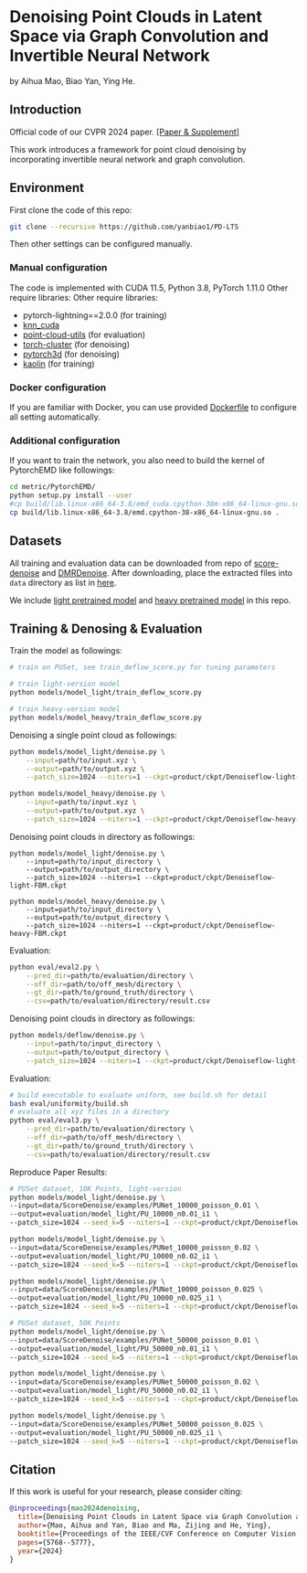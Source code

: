 # Denoising Point Clouds in Latent Space via Graph Convolution and Invertible Neural Network

by Aihua Mao, Biao Yan, Ying He.

## Introduction

Official code of our CVPR 2024 paper. [[Paper & Supplement]](https://openaccess.thecvf.com/content/CVPR2024/html/Mao_Denoising_Point_Clouds_in_Latent_Space_via_Graph_Convolution_and_CVPR_2024_paper.html)

This work introduces a framework for point cloud denoising by incorporating invertible neural network and graph convolution.

## Environment

First clone the code of this repo:

```bash
git clone --recursive https://github.com/yanbiao1/PD-LTS
```

Then other settings can be configured manually.

### Manual configuration

The code is implemented with CUDA 11.5, Python 3.8, PyTorch 1.11.0 Other require libraries:
Other require libraries:

- pytorch-lightning==2.0.0 (for training)
- [knn_cuda](https://github.com/unlimblue/KNN_CUDA)
- [point-cloud-utils](https://github.com/fwilliams/point-cloud-utils) (for evaluation)
- [torch-cluster](https://github.com/rusty1s/pytorch_cluster) (for denoising)
- [pytorch3d](https://github.com/facebookresearch/pytorch3d) (for denoising)
- [kaolin](https://github.com/NVIDIAGameWorks/kaolin) (for training)

### Docker configuration

If you are familiar with Docker, you can use provided [Dockerfile](docker/Dockerfile) to configure all setting automatically.

### Additional configuration

If you want to train the network, you also need to build the kernel of PytorchEMD like followings:

```bash
cd metric/PytorchEMD/
python setup.py install --user
#cp build/lib.linux-x86_64-3.8/emd_cuda.cpython-38m-x86_64-linux-gnu.so .
cp build/lib.linux-x86_64-3.8/emd.cpython-38-x86_64-linux-gnu.so .
```

## Datasets

All training and evaluation data can be downloaded from repo of [score-denoise](https://github.com/luost26/score-denoise) and [DMRDenoise](https://github.com/luost26/DMRDenoise/).
After downloading, place the extracted files into `data` directory as list in [here](data/.gitkeep).

We include [light pretrained model](product/ckpt/Denoiseflow-light-FBM.ckpt) and  [heavy pretrained model](product/ckpt/Denoiseflow-heavy-FBM.ckpt) in this repo.

## Training & Denosing & Evaluation

Train the model as followings:

```bash
# train on PUSet, see train_deflow_score.py for tuning parameters

# train light-version model
python models/model_light/train_deflow_score.py

# train heavy-version model
python models/model_heavy/train_deflow_score.py

```
Denoising a single point cloud as followings:

```bash
python models/model_light/denoise.py \
    --input=path/to/input.xyz \
    --output=path/to/output.xyz \
    --patch_size=1024 --niters=1 --ckpt=product/ckpt/Denoiseflow-light-FBM.ckpt

python models/model_heavy/denoise.py \
    --input=path/to/input.xyz \
    --output=path/to/output.xyz \
    --patch_size=1024 --niters=1 --ckpt=product/ckpt/Denoiseflow-heavy-FBM.ckpt
```
Denoising point clouds in directory as followings:

```
python models/model_light/denoise.py \
    --input=path/to/input_directory \
    --output=path/to/output_directory \
    --patch_size=1024 --niters=1 --ckpt=product/ckpt/Denoiseflow-light-FBM.ckpt

python models/model_heavy/denoise.py \
    --input=path/to/input_directory \
    --output=path/to/output_directory \
    --patch_size=1024 --niters=1 --ckpt=product/ckpt/Denoiseflow-heavy-FBM.ckpt

```

Evaluation:

```bash
python eval/eval2.py \
    --pred_dir=path/to/evaluation/directory \
    --off_dir=path/to/off_mesh/directory \
    --gt_dir=path/to/ground_truth/directory \
    --csv=path/to/evaluation/directory/result.csv
```

Denoising point clouds in directory as followings:

```bash
python models/deflow/denoise.py \
    --input=path/to/input_directory \
    --output=path/to/output_directory \
    --patch_size=1024 --niters=1 --ckpt=product/ckpt/Denoiseflow-light-FBM.ckpt
```

Evaluation:

```bash
# build executable to evaluate uniform, see build.sh for detail
bash eval/uniformity/build.sh
# evaluate all xyz files in a directory
python eval/eval3.py \
    --pred_dir=path/to/evaluation/directory \
    --off_dir=path/to/off_mesh/directory \
    --gt_dir=path/to/ground_truth/directory \
    --csv=path/to/evaluation/directory/result.csv
```
Reproduce Paper Results:

```bash
# PUSet dataset, 10K Points, light-version
python models/model_light/denoise.py \
--input=data/ScoreDenoise/examples/PUNet_10000_poisson_0.01 \
--output=evaluation/model_light/PU_10000_n0.01_i1 \
--patch_size=1024 --seed_k=5 --niters=1 --ckpt=product/ckpt/Denoiseflow-light-FBM.ckpt

python models/model_light/denoise.py \
--input=data/ScoreDenoise/examples/PUNet_10000_poisson_0.02 \
--output=evaluation/model_light/PU_10000_n0.02_i1 \
--patch_size=1024 --seed_k=5 --niters=1 --ckpt=product/ckpt/Denoiseflow-light-FBM.ckpt

python models/model_light/denoise.py \
--input=data/ScoreDenoise/examples/PUNet_10000_poisson_0.025 \
--output=evaluation/model_light/PU_10000_n0.025_i1 \
--patch_size=1024 --seed_k=5 --niters=1 --ckpt=product/ckpt/Denoiseflow-light-FBM.ckpt

# PUSet dataset, 50K Points
python models/model_light/denoise.py \
--input=data/ScoreDenoise/examples/PUNet_50000_poisson_0.01 \
--output=evaluation/model_light/PU_50000_n0.01_i1 \
--patch_size=1024 --seed_k=5 --niters=1 --ckpt=product/ckpt/Denoiseflow-light-FBM.ckpt

python models/model_light/denoise.py \
--input=data/ScoreDenoise/examples/PUNet_50000_poisson_0.02 \
--output=evaluation/model_light/PU_50000_n0.02_i1 \
--patch_size=1024 --seed_k=5 --niters=1 --ckpt=product/ckpt/Denoiseflow-light-FBM.ckpt

python models/model_light/denoise.py \
--input=data/ScoreDenoise/examples/PUNet_50000_poisson_0.025 \
--output=evaluation/model_light/PU_50000_n0.025_i1 \
--patch_size=1024 --seed_k=5 --niters=1 --ckpt=product/ckpt/Denoiseflow-light-FBM.ckpt
```

## Citation

If this work is useful for your research, please consider citing:

```bibtex
@inproceedings{mao2024denoising,
  title={Denoising Point Clouds in Latent Space via Graph Convolution and Invertible Neural Network},
  author={Mao, Aihua and Yan, Biao and Ma, Zijing and He, Ying},
  booktitle={Proceedings of the IEEE/CVF Conference on Computer Vision and Pattern Recognition},
  pages={5768--5777},
  year={2024}
}
```
